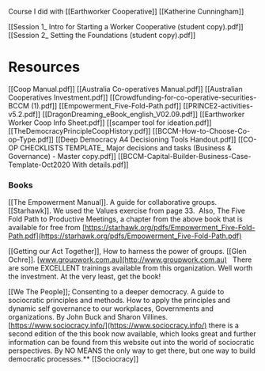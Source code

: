 Course I did with [[Earthworker Cooperative]] [[Katherine Cunningham]]

[[Session 1_ Intro for Starting a Worker Cooperative (student copy).pdf]]
[[Session 2_ Setting the Foundations (student copy).pdf]]
# Resources
[[Coop Manual.pdf]]
[[Australia Co-operatives Manual.pdf]]
[[Australian Cooperatives Investment.pdf]] 
[[Crowdfunding-for-co-operative-securities-BCCM (1).pdf]]
[[Empowerment_Five-Fold-Path.pdf]]
[[PRINCE2-activities-v5.2.pdf]]
[[DragonDreaming_eBook_english_V02.09.pdf]]
[[Earthworker Worker Coop Info Sheet.pdf]]
[[scamper tool for ideation.pdf]]
[[TheDemocracyPrincipleCoopHistory.pdf]]
[[BCCM-How-to-Choose-Co-op-Type.pdf]]
[[Deep Democracy A4 Decisioning Tools Handout.pdf]]
[[CO-OP CHECKLISTS TEMPLATE_ Major decisions and tasks (Business & Governance) - Master copy.pdf]]
[[BCCM-Capital-Builder-Business-Case-Template-Oct2020  With details.pdf]]
### Books

[[The Empowerment Manual]]. A guide for collaborative groups. [[Starhawk]]. We used the Values exercise from page 33. 
	Also, The Five Fold Path to Productive Meetings, a chapter from the above book that is available for free from [https://starhawk.org/pdfs/Empowerment_Five-Fold-Path.pdf](https://starhawk.org/pdfs/Empowerment_Five-Fold-Path.pdf)

[[Getting our Act Together]], How to harness the power of groups. [[Glen Ochre]]. [www.groupwork.com.au](http://www.groupwork.com.au)   There are some EXCELLENT trainings available from this organization. Well worth the investment. At the very least, get the book! 

[[We The People]]; Consenting to a deeper democracy. A guide to sociocratic principles and methods. How to apply the principles and dynamic self governance to our workplaces, Governments and organizations. By John Buck and Sharon Villines. [https://www.sociocracy.info/](https://www.sociocracy.info/) there is a second edition of the this book now available, which looks great and further information can be found from this website out into the world of sociocratic perspectives. By NO MEANS the only way to get there, but one way to build democratic processes.** [[Sociocracy]]